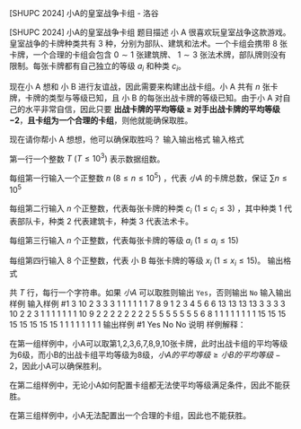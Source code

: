 



[SHUPC 2024] 小A的皇室战争卡组 - 洛谷














[SHUPC 2024] 小A的皇室战争卡组
题目描述
小 A 很喜欢玩皇室战争这款游戏。皇室战争的卡牌种类共有 $3$ 种，分别为部队、建筑和法术。一个卡组会携带 $8$ 张卡牌，一个合理的卡组会包含 $0\sim 1$ 张建筑牌、 $1\sim 3$ 张法术牌，部队牌则没有限制。每张卡牌都有自己独立的等级 $a_i$ 和种类 $c_i$。

现在小 A 想和 小 B 进行友谊战，因此需要来构建出战卡组。小 A 共有 $n$ 张卡牌，卡牌的类型与等级已知，且 小 B 的每张出战卡牌的等级已知。由于小 A 对自己的水平非常自信，因此只要 **出战卡牌的平均等级 $\ge$ 对手出战卡牌的平均等级 $-2$**，**且卡组为一个合理的卡组**，则他就能确保取胜。

现在请你帮小 A​ 想想，他可以确保取胜吗？
输入输出格式
输入格式

第一行一个整数 $T\ (T\le 10^3)$ 表示数据组数。

每组第一行输入一个正整数 $n\ (8 \le n\le 10^5)$ ，代表 $小A$ 的卡牌总数，保证 $\sum n \le 10^5$

每组第二行输入 $n$ 个正整数，代表每张卡牌的种类 $c_i\ (1 \le c_i \le 3)$ ，其中种类 $1$ 代表部队卡，种类 $2$ 代表建筑卡，种类 $3$ 代表法术卡。 

每组第三行输入 $n$ 个正整数，代表每张卡牌的等级 $a_i\ (1 \le a_i \le 15)$

每组第四行输入 $8$ 个正整数，代表 小 B 每张卡牌的等级 $x_i\ (1 \le x_i \le 15)$。
输出格式

共 $T$ 行，每行一个字符串。如果 $小A$ 可以取胜则输出 `Yes`，否则输出 `No`
输入输出样例
输入样例 #1
3
10
2 3 3 3 1 1 1 1 1 1 
7 8 9 1 2 3 4 5 6 6
13 13 13 13 3 3 3 3
10
2 2 3 1 1 1 1 1 1 1
10 9 2 2 2 2 2 2 2 2
5 5 5 5 5 5 5 6
8
1 1 1 1 1 1 1 1
15 15 15 15 15 15 15 15
1 1 1 1 1 1 1 1
输出样例 #1
Yes
No
No
说明
样例解释：

在第一组样例中，小A可以取第1,2,3,6,7,8,9,10张卡牌，此时出战卡组的平均等级为6级，而小B的出战卡组平均等级为8级，$小A的平均等级 \ge 小B的平均等级-2$，因此小A可以确保胜利。

在第二组样例中，无论小A如何配置卡组都无法使平均等级满足条件，因此不能获胜。

在第三组样例中，小A无法配置出一个合理的卡组，因此也不能获胜。






